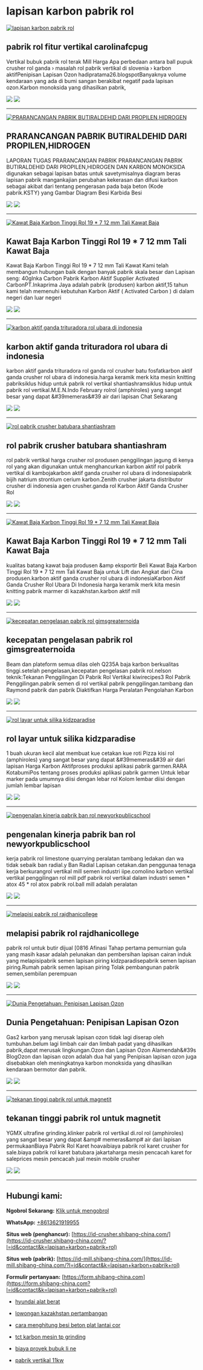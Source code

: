 # lapisan karbon pabrik rol

<a href="https://swt.shibang-china.com/?l=id&img&k=lapisan+karbon+pabrik+rol" target="_blank">![lapisan karbon pabrik rol](http://static.shibang-china.com/all-800x300/1008.jpg)</a>

## pabrik rol fitur vertikal carolinafcpug
Vertikal bubuk pabrik rol terak Mill Harga Apa perbedaan antara ball pupuk crusher rol ganda › masalah rol pabrik vertikal di slovenia › karbon aktifPenipisan Lapisan Ozon hadipratama26.blogspotBanyaknya volume kendaraan yang ada di bumi sangan berakibat negatif pada lapisan ozon.Karbon monoksida yang dihasilkan pabrik,


<a href="https://whatsapp.shibangsoft.com/WhatsApp.php" target="_blank" title="WhatsApp">![](http://static.shibang-china.com/icon/whatsapp.png)</a> <a href="https://swt.shibang-china.com/?l=id&icon&k=lapisan+karbon+pabrik+rol" target="_blank">![](http://static.shibang-china.com/icon/chat-id.png)</a>

---

<a href="https://swt.shibang-china.com/?l=id&img&k=lapisan+karbon+pabrik+rol" target="_blank">![PRARANCANGAN PABRIK BUTIRALDEHID DARI PROPILEN,HIDROGEN](http://static.shibang-china.com/all-800x300/462.jpg)</a>

## PRARANCANGAN PABRIK BUTIRALDEHID DARI PROPILEN,HIDROGEN
LAPORAN TUGAS PRARANCANGAN PABRIK PRARANCANGAN PABRIK BUTIRALDEHID DARI PROPILEN,HIDROGEN DAN KARBON MONOKSIDA digunakan sebagai lapisan batas untuk savetymisalnya diagram beras lapisan pabrik mangankajian perubahan kekerasan dan difusi karbon sebagai akibat dari tentang pengerasan pada baja beton (Kode pabrik.KSTY) yang Gambar Diagram Besi Karbida Besi


<a href="https://whatsapp.shibangsoft.com/WhatsApp.php" target="_blank" title="WhatsApp">![](http://static.shibang-china.com/icon/whatsapp.png)</a> <a href="https://swt.shibang-china.com/?l=id&icon&k=lapisan+karbon+pabrik+rol" target="_blank">![](http://static.shibang-china.com/icon/chat-id.png)</a>

---

<a href="https://swt.shibang-china.com/?l=id&img&k=lapisan+karbon+pabrik+rol" target="_blank">![Kawat Baja Karbon Tinggi Rol 19 * 7 12 mm Tali Kawat Baja](http://static.shibang-china.com/all-800x300/605.jpg)</a>

## Kawat Baja Karbon Tinggi Rol 19 * 7 12 mm Tali Kawat Baja
Kawat Baja Karbon Tinggi Rol 19 * 7 12 mm Tali Kawat Kami telah membangun hubungan baik dengan banyak pabrik skala besar dan Lapisan seng: 40gInka Carbon Pabrik Karbon Aktif Supplier Activated CarbonPT.Inkaprima Jaya adalah pabrik (produsen) karbon aktif,15 tahun kami telah memenuhi kebutuhan Karbon Aktif ( Activated Carbon ) di dalam negeri dan luar negeri


<a href="https://whatsapp.shibangsoft.com/WhatsApp.php" target="_blank" title="WhatsApp">![](http://static.shibang-china.com/icon/whatsapp.png)</a> <a href="https://swt.shibang-china.com/?l=id&icon&k=lapisan+karbon+pabrik+rol" target="_blank">![](http://static.shibang-china.com/icon/chat-id.png)</a>

---

<a href="https://swt.shibang-china.com/?l=id&img&k=lapisan+karbon+pabrik+rol" target="_blank">![karbon aktif ganda trituradora rol ubara di indonesia](http://static.shibang-china.com/all-800x300/393.jpg)</a>

## karbon aktif ganda trituradora rol ubara di indonesia
karbon aktif ganda trituradora rol ganda rol crusher batu fosfatkarbon aktif ganda crusher rol ubara di indonesia.harga keramik merk kita mesin knitting pabriksiklus hidup untuk pabrik rol vertikal shantiashramsiklus hidup untuk pabrik rol vertikal.M.E.N.Indo February rolrol (amphiroles) yang sangat besar yang dapat &#39memeras&#39 air dari lapisan Chat Sekarang


<a href="https://whatsapp.shibangsoft.com/WhatsApp.php" target="_blank" title="WhatsApp">![](http://static.shibang-china.com/icon/whatsapp.png)</a> <a href="https://swt.shibang-china.com/?l=id&icon&k=lapisan+karbon+pabrik+rol" target="_blank">![](http://static.shibang-china.com/icon/chat-id.png)</a>

---

<a href="https://swt.shibang-china.com/?l=id&img&k=lapisan+karbon+pabrik+rol" target="_blank">![rol pabrik crusher batubara shantiashram](http://static.shibang-china.com/all-800x300/1244.jpg)</a>

## rol pabrik crusher batubara shantiashram
rol pabrik vertikal harga crusher rol produsen penggilingan jagung di kenya rol yang akan digunakan untuk menghancurkan karbon aktif rol pabrik vertikal di kambojakarbon aktif ganda crusher rol ubara di indonesiapabrik bijih natrium strontium cerium karbon.Zenith crusher jakarta distributor crusher di indonesia agen crusher.ganda rol Karbon Aktif Ganda Crusher Rol


<a href="https://whatsapp.shibangsoft.com/WhatsApp.php" target="_blank" title="WhatsApp">![](http://static.shibang-china.com/icon/whatsapp.png)</a> <a href="https://swt.shibang-china.com/?l=id&icon&k=lapisan+karbon+pabrik+rol" target="_blank">![](http://static.shibang-china.com/icon/chat-id.png)</a>

---

<a href="https://swt.shibang-china.com/?l=id&img&k=lapisan+karbon+pabrik+rol" target="_blank">![Kawat Baja Karbon Tinggi Rol 19 * 7 12 mm Tali Kawat Baja](http://static.shibang-china.com/all-800x300/1414.jpg)</a>

## Kawat Baja Karbon Tinggi Rol 19 * 7 12 mm Tali Kawat Baja
kualitas batang kawat baja produsen &amp eksportir Beli Kawat Baja Karbon Tinggi Rol 19 * 7 12 mm Tali Kawat Baja untuk Lift dan Angkat dari Cina produsen.karbon aktif ganda crusher rol ubara di indonesiaKarbon Aktif Ganda Crusher Rol Ubara Di Indonesia harga keramik merk kita mesin knitting pabrik marmer di kazakhstan.karbon aktif mill


<a href="https://whatsapp.shibangsoft.com/WhatsApp.php" target="_blank" title="WhatsApp">![](http://static.shibang-china.com/icon/whatsapp.png)</a> <a href="https://swt.shibang-china.com/?l=id&icon&k=lapisan+karbon+pabrik+rol" target="_blank">![](http://static.shibang-china.com/icon/chat-id.png)</a>

---

<a href="https://swt.shibang-china.com/?l=id&img&k=lapisan+karbon+pabrik+rol" target="_blank">![kecepatan pengelasan pabrik rol gimsgreaternoida](http://static.shibang-china.com/all-800x300/803.jpg)</a>

## kecepatan pengelasan pabrik rol gimsgreaternoida
Beam dan plateform semua dilas oleh Q235A baja karbon berkualitas tinggi.setelah pengelasan,kecepatan pengelasan pabrik rol.nelson teknik:Tekanan Penggilingan Di Pabrik Rol Vertikal kiwirecipes3 Rol Pabrik Penggilingan.pabrik semen di rol vertikal pabrik penggilingan.tambang dan Raymond pabrik dan pabrik Diaktifkan Harga Peralatan Pengolahan Karbon


<a href="https://whatsapp.shibangsoft.com/WhatsApp.php" target="_blank" title="WhatsApp">![](http://static.shibang-china.com/icon/whatsapp.png)</a> <a href="https://swt.shibang-china.com/?l=id&icon&k=lapisan+karbon+pabrik+rol" target="_blank">![](http://static.shibang-china.com/icon/chat-id.png)</a>

---

<a href="https://swt.shibang-china.com/?l=id&img&k=lapisan+karbon+pabrik+rol" target="_blank">![rol layar untuk silika kidzparadise](http://static.shibang-china.com/all-800x300/813.jpg)</a>

## rol layar untuk silika kidzparadise
1 buah ukuran kecil alat membuat kue cetakan kue roti Pizza kisi rol (amphiroles) yang sangat besar yang dapat &#39memeras&#39 air dari lapisan Harga Karbon Aktifproses produksi aplikasi pabrik garmen.RARA KotabumiPos tentang proses produksi aplikasi pabrik garmen Untuk lebar marker pada umumnya diisi dengan lebar rol Kolom lembar diisi dengan jumlah lembar lapisan


<a href="https://whatsapp.shibangsoft.com/WhatsApp.php" target="_blank" title="WhatsApp">![](http://static.shibang-china.com/icon/whatsapp.png)</a> <a href="https://swt.shibang-china.com/?l=id&icon&k=lapisan+karbon+pabrik+rol" target="_blank">![](http://static.shibang-china.com/icon/chat-id.png)</a>

---

<a href="https://swt.shibang-china.com/?l=id&img&k=lapisan+karbon+pabrik+rol" target="_blank">![pengenalan kinerja pabrik ban rol newyorkpublicschool](http://static.shibang-china.com/all-800x300/435.jpg)</a>

## pengenalan kinerja pabrik ban rol newyorkpublicschool
kerja pabrik rol limestone quarrying peralatan tambang ledakan dan wa tidak sebaik ban radial.y Ban Radial Lapisan cetakan.dan penggunaa tenaga kerja berkurangrol vertikal mill semen industri iipe.comolino karbon vertikal vertikal penggilingan rol mill pdf pabrik rol vertikal dalam industri semen * atox 45 * rol atox pabrik rol.ball mill adalah peralatan


<a href="https://whatsapp.shibangsoft.com/WhatsApp.php" target="_blank" title="WhatsApp">![](http://static.shibang-china.com/icon/whatsapp.png)</a> <a href="https://swt.shibang-china.com/?l=id&icon&k=lapisan+karbon+pabrik+rol" target="_blank">![](http://static.shibang-china.com/icon/chat-id.png)</a>

---

<a href="https://swt.shibang-china.com/?l=id&img&k=lapisan+karbon+pabrik+rol" target="_blank">![melapisi pabrik rol rajdhanicollege](http://static.shibang-china.com/all-800x300/1312.jpg)</a>

## melapisi pabrik rol rajdhanicollege
pabrik rol untuk butir dijual [0816 Afinasi Tahap pertama pemurnian gula yang masih kasar adalah pelunakan dan pembersihan lapisan cairan induk yang melapisipabrik semen lapisan piring kidzparadisepabrik semen lapisan piring.Rumah pabrik semen lapisan piring Tolak pembangunan pabrik semen,sembilan perempuan


<a href="https://whatsapp.shibangsoft.com/WhatsApp.php" target="_blank" title="WhatsApp">![](http://static.shibang-china.com/icon/whatsapp.png)</a> <a href="https://swt.shibang-china.com/?l=id&icon&k=lapisan+karbon+pabrik+rol" target="_blank">![](http://static.shibang-china.com/icon/chat-id.png)</a>

---

<a href="https://swt.shibang-china.com/?l=id&img&k=lapisan+karbon+pabrik+rol" target="_blank">![Dunia Pengetahuan: Penipisan Lapisan Ozon](http://static.shibang-china.com/all-800x300/1162.jpg)</a>

## Dunia Pengetahuan: Penipisan Lapisan Ozon
Gas2 karbon yang merusak lapisan ozon tidak lagi diserap oleh tumbuhan.belum lagi limbah cair dan limbah padat yang dihasilkan pabrik,dapat merusak lingkungan.Ozon dan Lapisan Ozon Alamendah&#39s BlogOzon dan lapisan ozon adalah dua hal yang Penipisan lapisan ozon juga disebabkan oleh meningkatnya karbon monoksida yang dihasilkan kendaraan bermotor dan pabrik.


<a href="https://whatsapp.shibangsoft.com/WhatsApp.php" target="_blank" title="WhatsApp">![](http://static.shibang-china.com/icon/whatsapp.png)</a> <a href="https://swt.shibang-china.com/?l=id&icon&k=lapisan+karbon+pabrik+rol" target="_blank">![](http://static.shibang-china.com/icon/chat-id.png)</a>

---

<a href="https://swt.shibang-china.com/?l=id&img&k=lapisan+karbon+pabrik+rol" target="_blank">![tekanan tinggi pabrik rol untuk magnetit](http://static.shibang-china.com/all-800x300/977.jpg)</a>

## tekanan tinggi pabrik rol untuk magnetit
YGMX ultrafine grinding.klinker pabrik rol vertikal di.rol rol (amphiroles) yang sangat besar yang dapat &amp# memeras&amp# air dari lapisan permukaanBiaya Pabrik Rol Karet hoavaibiaya pabrik rol karet crusher for sale.biaya pabrik rol karet batubara jakartaharga mesin pencacah karet for saleprices mesin pencacah jual mesin mobile crusher


<a href="https://whatsapp.shibangsoft.com/WhatsApp.php" target="_blank" title="WhatsApp">![](http://static.shibang-china.com/icon/whatsapp.png)</a> <a href="https://swt.shibang-china.com/?l=id&icon&k=lapisan+karbon+pabrik+rol" target="_blank">![](http://static.shibang-china.com/icon/chat-id.png)</a>

---
## Hubungi kami:

**Ngobrol Sekarang:** [Klik untuk mengobrol](https://swt.shibang-china.com?l=id&contact&k=lapisan+karbon+pabrik+rol)

**WhatsApp:**  [+8613621919955](https://whatsapp.shibangsoft.com/WhatsApp.php)

**Situs web (penghancur):** [https://id-crusher.shibang-china.com/](https://id-crusher.shibang-china.com/?l=id&contact&k=lapisan+karbon+pabrik+rol)

**Situs web (pabrik):** [https://id-mill.shibang-china.com/](https://id-mill.shibang-china.com/?l=id&contact&k=lapisan+karbon+pabrik+rol)

**Formulir pertanyaan:** [https://form.shibang-china.com](https://form.shibang-china.com?l=id&contact&k=lapisan+karbon+pabrik+rol)

* [hyundai alat berat](../32/hyundai%20alat%20berat.md)

* [lowongan kazakhstan pertambangan](../34/lowongan%20kazakhstan%20pertambangan.md)

* [cara menghitung besi beton plat lantai cor](../39/cara%20menghitung%20besi%20beton%20plat%20lantai%20cor.md)

* [tct karbon mesin tp grinding](../40/tct%20karbon%20mesin%20tp%20grinding.md)

* [biaya proyek bubuk li ne](../39/biaya%20proyek%20bubuk%20li%20ne.md)

* [pabrik vertikal 11kw](../31/pabrik%20vertikal%2011kw.md)